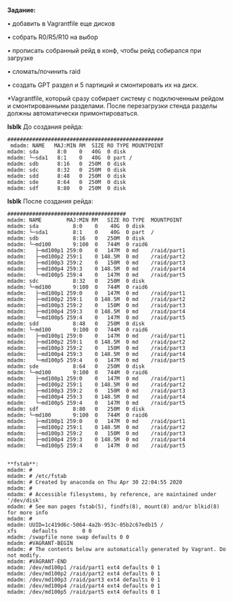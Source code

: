    **Задание:**

   • добавить в Vagrantfile еще дисков

   • собрать R0/R5/R10 на выбор
   
   • прописать собранный рейд в конф, чтобы рейд собирался при загрузке
   
   • сломать/починить raid 
   
   • создать GPT раздел и 5 партиций и смонтировать их на диск.

   *Vagrantfile, который сразу собирает систему с подключенным рейдом и смонтированными разделами. После перезагрузки стенда разделы должны автоматически примонтироваться.

**lsblk** До создания рейда:
   
    ##################################################
     mdadm: NAME   MAJ:MIN RM  SIZE RO TYPE MOUNTPOINT
    mdadm: sda      8:0    0   40G  0 disk
    mdadm: └─sda1   8:1    0   40G  0 part /
    mdadm: sdb      8:16   0  250M  0 disk
    mdadm: sdc      8:32   0  250M  0 disk
    mdadm: sdd      8:48   0  250M  0 disk
    mdadm: sde      8:64   0  250M  0 disk
    mdadm: sdf      8:80   0  250M  0 disk
    
**lsblk** После создания рейда:

    ######################################
    mdadm: NAME        MAJ:MIN RM   SIZE RO TYPE  MOUNTPOINT
    mdadm: sda           8:0    0    40G  0 disk
    mdadm: └─sda1        8:1    0    40G  0 part  /
    mdadm: sdb           8:16   0   250M  0 disk
    mdadm: └─md100       9:100  0   744M  0 raid6
    mdadm:   ├─md100p1 259:0    0   147M  0 md    /raid/part1
    mdadm:   ├─md100p2 259:1    0 148.5M  0 md    /raid/part2
    mdadm:   ├─md100p3 259:2    0   150M  0 md    /raid/part3
    mdadm:   ├─md100p4 259:3    0 148.5M  0 md    /raid/part4
    mdadm:   └─md100p5 259:4    0   147M  0 md    /raid/part5
    mdadm: sdc           8:32   0   250M  0 disk
    mdadm: └─md100       9:100  0   744M  0 raid6
    mdadm:   ├─md100p1 259:0    0   147M  0 md    /raid/part1
    mdadm:   ├─md100p2 259:1    0 148.5M  0 md    /raid/part2
    mdadm:   ├─md100p3 259:2    0   150M  0 md    /raid/part3
    mdadm:   ├─md100p4 259:3    0 148.5M  0 md    /raid/part4
    mdadm:   └─md100p5 259:4    0   147M  0 md    /raid/part5
    mdadm: sdd           8:48   0   250M  0 disk
    mdadm: └─md100       9:100  0   744M  0 raid6
    mdadm:   ├─md100p1 259:0    0   147M  0 md    /raid/part1
    mdadm:   ├─md100p2 259:1    0 148.5M  0 md    /raid/part2
    mdadm:   ├─md100p3 259:2    0   150M  0 md    /raid/part3
    mdadm:   ├─md100p4 259:3    0 148.5M  0 md    /raid/part4
    mdadm:   └─md100p5 259:4    0   147M  0 md    /raid/part5
    mdadm: sde           8:64   0   250M  0 disk
    mdadm: └─md100       9:100  0   744M  0 raid6
    mdadm:   ├─md100p1 259:0    0   147M  0 md    /raid/part1
    mdadm:   ├─md100p2 259:1    0 148.5M  0 md    /raid/part2
    mdadm:   ├─md100p3 259:2    0   150M  0 md    /raid/part3
    mdadm:   ├─md100p4 259:3    0 148.5M  0 md    /raid/part4
    mdadm:   └─md100p5 259:4    0   147M  0 md    /raid/part5
    mdadm: sdf           8:80   0   250M  0 disk
    mdadm: └─md100       9:100  0   744M  0 raid6
    mdadm:   ├─md100p1 259:0    0   147M  0 md    /raid/part1
    mdadm:   ├─md100p2 259:1    0 148.5M  0 md    /raid/part2
    mdadm:   ├─md100p3 259:2    0   150M  0 md    /raid/part3
    mdadm:   ├─md100p4 259:3    0 148.5M  0 md    /raid/part4
    mdadm:   └─md100p5 259:4    0   147M  0 md    /raid/part5

    
    **fstab**:
    mdadm: #
    mdadm: # /etc/fstab
    mdadm: # Created by anaconda on Thu Apr 30 22:04:55 2020
    mdadm: #
    mdadm: # Accessible filesystems, by reference, are maintained under '/dev/disk'
    mdadm: # See man pages fstab(5), findfs(8), mount(8) and/or blkid(8) for more info
    mdadm: #
    mdadm: UUID=1c419d6c-5064-4a2b-953c-05b2c67edb15 /                       xfs     defaults        0 0
    mdadm: /swapfile none swap defaults 0 0
    mdadm: #VAGRANT-BEGIN
    mdadm: # The contents below are automatically generated by Vagrant. Do not modify.
    mdadm: #VAGRANT-END
    mdadm: /dev/md100p1 /raid/part1 ext4 defaults 0 1
    mdadm: /dev/md100p2 /raid/part2 ext4 defaults 0 1
    mdadm: /dev/md100p3 /raid/part3 ext4 defaults 0 1
    mdadm: /dev/md100p4 /raid/part4 ext4 defaults 0 1
    mdadm: /dev/md100p5 /raid/part5 ext4 defaults 0 1

    
